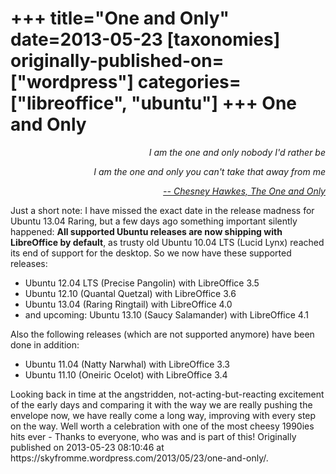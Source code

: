 +++
title="One and Only"
date=2013-05-23
[taxonomies]
originally-published-on=["wordpress"]
categories=["libreoffice", "ubuntu"]
+++
One and Only
============

<p style="text-align:right;"><em>I am the one and only nobody I'd rather be</em></p>
<p style="text-align:right;"><em>I am the one and only you can't take that away from me</em></p>
<p style="text-align:right;"><a href="http://www.youtube.com/watch?v=heR0HA9hFhQ"><em>-- Chesney Hawkes, The One and Only</em></a></p>
<p style="text-align:left;">Just a short note: I have missed the exact date in the release madness for Ubuntu 13.04 Raring, but a few days ago something important silently happened: <strong>All supported Ubuntu releases are now shipping with LibreOffice by default</strong>, as trusty old Ubuntu 10.04 LTS (Lucid Lynx) reached its end of support for the desktop. So we now have these supported releases:</p>

<ul>
	<li>Ubuntu 12.04 LTS (Precise Pangolin) with LibreOffice 3.5</li>
	<li>Ubuntu 12.10 (Quantal Quetzal) with LibreOffice 3.6</li>
	<li>Ubuntu 13.04 (Raring Ringtail) with LibreOffice 4.0</li>
	<li>and upcoming: Ubuntu 13.10 (Saucy Salamander) with LibreOffice 4.1</li>
</ul>
Also the following releases (which are not supported anymore) have been done in addition:
<ul>
	<li>Ubuntu 11.04 (Natty Narwhal) with LibreOffice 3.3</li>
	<li>Ubuntu 11.10 (Oneiric Ocelot) with LibreOffice 3.4</li>
</ul>
Looking back in time at the angstridden, not-acting-but-reacting excitement of the early days and comparing it with the way we are really pushing the envelope now, we have really come a long way, improving with every step on the way. Well worth a celebration with one of the most cheesy 1990ies hits ever - Thanks to everyone, who was and is part of this!
Originally published on 2013-05-23 08:10:46 at https://skyfromme.wordpress.com/2013/05/23/one-and-only/.
